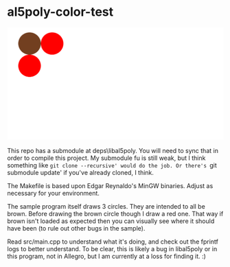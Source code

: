 # al5poly-color-test

![alt text](https://github.com/bambams/al5poly-color-test/raw/main/al5poly-color-test.png "Brandon's Result")

This repo has a submodule at deps\libal5poly. You will need to sync that
in order to compile this project. My submodule fu is still weak, but I
think something like `git clone --recursive' would do the job. Or there's
`git submodule update' if you've already cloned, I think.

The Makefile is based upon Edgar Reynaldo's MinGW binaries. Adjust as
necessary for your environment.

The sample program itself draws 3 circles. They are intended to all be
brown. Before drawing the brown circle though I draw a red one. That way
if brown isn't loaded as expected then you can visually see where it
should have been (to rule out other bugs in the sample).

Read src/main.cpp to understand what it's doing, and check out the
fprintf logs to better understand. To be clear, this is likely a bug in
libal5poly or in this program, not in Allegro, but I am currently at a
loss for finding it. :)
